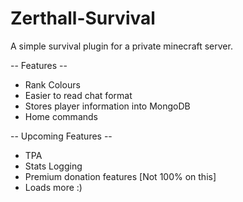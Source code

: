 # Zerthall-Survival

A simple survival plugin for a private minecraft server.

-- Features --

* Rank Colours
* Easier to read chat format
* Stores player information into MongoDB
* Home commands

-- Upcoming Features --

* TPA
* Stats Logging
* Premium donation features [Not 100% on this]
* Loads more :)
